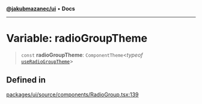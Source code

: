 [**@jakubmazanec/ui**](../README.md) • **Docs**

---

# Variable: radioGroupTheme

> `const` **radioGroupTheme**: `ComponentTheme`\<_typeof_
> [`useRadioGroupTheme`](../functions/useRadioGroupTheme.md)\>

## Defined in

[packages/ui/source/components/RadioGroup.tsx:139](https://github.com/jakubmazanec/tools/blob/2afd81e4680434017b6f838733fd5ccd928cec42/packages/ui/source/components/RadioGroup.tsx#L139)
